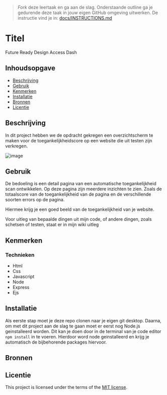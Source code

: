 > _Fork_ deze leertaak en ga aan de slag. Onderstaande outline ga je gedurende deze taak in jouw eigen GitHub omgeving uitwerken. De instructie vind je in: [docs/INSTRUCTIONS.md](docs/INSTRUCTIONS.md)

# Titel
Future Ready Design Access Dash

## Inhoudsopgave

  * [Beschrijving](#beschrijving)
  * [Gebruik](#gebruik)
  * [Kenmerken](#kenmerken)
  * [Installatie](#installatie)
  * [Bronnen](#bronnen)
  * [Licentie](#licentie)

## Beschrijving
In dit project hebben we de opdracht gekregen een overzichtscherm te maken voor de toegankelijkheidscore op een website die uit testen zijn verkregen. 

![image](https://github.com/koeenm/sprint-12-proof-of-concept/assets/144009715/d6aa32a8-9f47-4d75-b280-55a8aabf0253)

<!-- Bij Beschrijving staat kort beschreven wat voor project het is en wat je hebt gemaakt -->
<!-- Voeg een mooie poster visual toe 📸 -->
<!-- Voeg een link toe naar Github Pages 🌐-->

## Gebruik
De bedoeling is een detail pagina van een automatische toegankelijkheid scan ontwikkelen. Op deze pagina zijn meerdere inzichten te zien. Zoals de totaalscore van de toegankelijkheid van de pagina en de verschillende soorten errors op de pagina. 

Hiermee krijg je een goed beeld van de toegankelijkheid van je website.
<!-- Bij Gebruik staat de user story, hoe het werkt en wat je er mee kan. -->

Voor uitleg van bepaalde dingen uit mijn code, of andere dingen, zoals schetsen of testen, staat er in mijn wiki uitleg

## Kenmerken
### Technieken
- Html
- Css
- Javascript
- Node
- Express
- Ejs
<!-- Bij Kenmerken staat welke technieken zijn gebruikt en hoe. Wat is de HTML structuur? Wat zijn de belangrijkste dingen in CSS? Wat is er met JS gedaan en hoe? Misschien heb je iets met NodeJS gedaan, of heb je een framwork of library gebruikt? -->

## Installatie
Als eerste stap moet je deze repo clonen naar je eigen git desktop. Daarna, om met dit project aan de slag te gaan moet er eerst nog Node.js geinstalleerd worden. Dit kan je doen door in de terminal van je code editor `npm install` in te voeren. Hierdoor word node geinstalleerd en krijg je automatisch de bijbehorende packages hiervoor. 
<!-- Bij Instalatie staat hoe een andere developer aan jouw repo kan werken -->

## Bronnen

## Licentie

This project is licensed under the terms of the [MIT license](./LICENSE).
